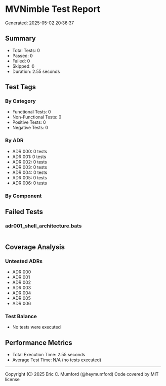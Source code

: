 # MVNimble Test Report

Generated: 2025-05-02 20:36:37

## Summary

* Total Tests: 0
* Passed: 0
* Failed: 0
* Skipped: 0
* Duration: 2.55 seconds

## Test Tags

### By Category

* Functional Tests: 0
* Non-Functional Tests: 0
* Positive Tests: 0
* Negative Tests: 0

### By ADR

* ADR 000: 0 tests
* ADR 001: 0 tests
* ADR 002: 0 tests
* ADR 003: 0 tests
* ADR 004: 0 tests
* ADR 005: 0 tests
* ADR 006: 0 tests

### By Component


## Failed Tests

### adr001_shell_architecture.bats

```
```

## Coverage Analysis

### Untested ADRs

* ADR 000
* ADR 001
* ADR 002
* ADR 003
* ADR 004
* ADR 005
* ADR 006

### Test Balance

* No tests were executed

## Performance Metrics

* Total Execution Time: 2.55 seconds
* Average Test Time: N/A (no tests executed)



---
Copyright (C) 2025 Eric C. Mumford (@heymumford) Code covered by MIT license
